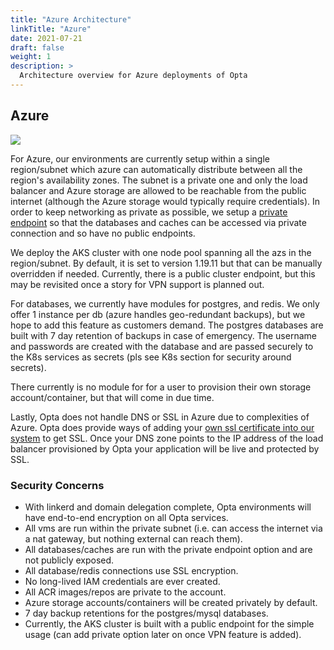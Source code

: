 ```yaml
---
title: "Azure Architecture"
linkTitle: "Azure"
date: 2021-07-21
draft: false
weight: 1
description: >
  Architecture overview for Azure deployments of Opta
---
```


## Azure

<a href="/images/opta_azure_architecture.png" target="_blank">
  <img src="/images/opta_azure_architecture.png" align="center"/>
</a>

For Azure, our environments are currently setup within a single region/subnet which azure can automatically distribute
between all the region's availability zones. The subnet is a private one and only the load balancer and Azure storage
are allowed to be reachable from the public internet (although the Azure storage would typically require credentials).
In order to keep networking as private as possible, we setup a
[private endpoint](https://docs.microsoft.com/en-us/azure/private-link/private-endpoint-overview) so that the 
databases and caches can be accessed via private connection and so have no public endpoints.

We deploy the AKS cluster with one node pool spanning all the azs in the region/subnet. By default, it is set to version 
1.19.11 but that can be manually overridden if needed. 
Currently, there is a public cluster endpoint, but this may be revisited once a story for VPN support is planned out.

For databases, we currently have modules for postgres, and redis. We only offer 1 instance per db
(azure handles geo-redundant backups), but we hope to add this feature as customers demand. The postgres databases are
built with 7 day retention of backups in case of emergency. The username and passwords are created with the database
and are passed securely to the K8s services as secrets (pls see K8s section for security around secrets).

There currently is no module for for a user to provision their own storage account/container, but that will come in due
time.

Lastly, Opta does not handle DNS or SSL in Azure due to complexities of Azure. Opta does provide ways of adding your
[own ssl certificate into our system](/miscellaneous/ingress) to get SSL. Once your DNS zone points to the IP address of the load balancer
provisioned by Opta your application will be live and protected by SSL.

### Security Concerns

- With linkerd and domain delegation complete, Opta environments will have end-to-end encryption on all Opta services.
- All vms are run within the private subnet (i.e. can access the internet via a nat gateway, but
  nothing external can reach them).
- All databases/caches are run with the private endpoint option and are not publicly exposed.
- All database/redis connections use SSL encryption.
- No long-lived IAM credentials are ever created.
- All ACR images/repos are private to the account.
- Azure storage accounts/containers will be created privately by default.
- 7 day backup retentions for the postgres/mysql databases.
- Currently, the AKS cluster is built with a public endpoint for the simple usage (can add private option later on once
  VPN feature is added).